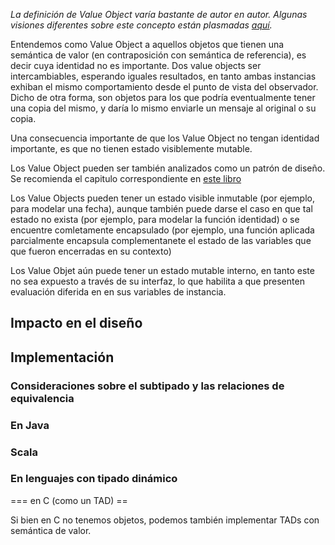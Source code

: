 *La definición de Value Object varía bastante de autor en autor. Algunas visiones diferentes sobre este concepto están plasmadas [aquí](http://c2.com/cgi/wiki?ValueObject).*

Entendemos como Value Object a aquellos objetos que tienen una semántica de valor (en contraposición con semántica de referencia), es decir cuya identidad no es importante. Dos value objects ser intercambiables, esperando iguales resultados, en tanto ambas instancias exhiban el mismo comportamiento desde el punto de vista del observador. Dicho de otra forma, son objetos para los que podría eventualmente tener una copia del mismo, y daría lo mismo enviarle un mensaje al original o su copia.

Una consecuencia importante de que los Value Object no tengan identidad importante, es que no tienen estado visiblemente mutable.

Los Value Object pueden ser también analizados como un patrón de diseño. Se recomienda el capitulo correspondiente en [este libro](http://homepages.mcs.vuw.ac.nz/~tk/fps/fps-sans-escher.pdf)

Los Value Objects pueden tener un estado visible inmutable (por ejemplo, para modelar una fecha), aunque también puede darse el caso en que tal estado no exista (por ejemplo, para modelar la función identidad) o se encuentre comletamente encapsulado (por ejemplo, una función aplicada parcialmente encapsula complementanete el estado de las variables que que fueron encerradas en su contexto)

Los Value Objet aún puede tener un estado mutable interno, en tanto este no sea expuesto a través de su interfaz, lo que habilita a que presenten evaluación diferida en en sus variables de instancia.

Impacto en el diseño
--------------------

Implementación
--------------

### Consideraciones sobre el subtipado y las relaciones de equivalencia

### En Java

### Scala

### En lenguajes con tipado dinámico

=== en C (como un TAD) ==

Si bien en C no tenemos objetos, podemos también implementar TADs con semántica de valor.
